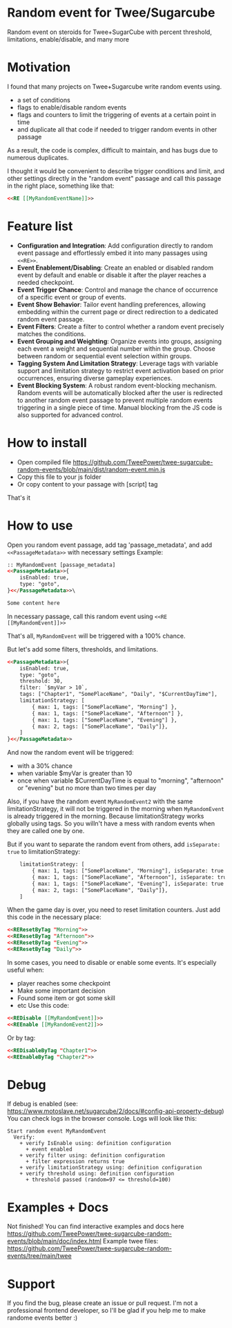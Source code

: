 # Random event for Twee/Sugarcube

Random event on steroids for Twee+SugarCube with percent threshold, limitations, enable/disable, and many more

# Motivation

I found that many projects on Twee+Sugarcube write random events using.

- a set of conditions
- flags to enable/disable random events
- flags and counters to limit the triggering of events at a certain point in time
- and duplicate all that code if needed to trigger random events in other passage

As a result, the code is complex, difficult to maintain, and has bugs due to numerous duplicates.

I thought it would be convenient to describe trigger conditions and limit, and other settings directly in the "random event" passage and call this passage in the right place, something like that:

```html
<<RE [[MyRandomEventName]]>>
```

# Feature list

- **Configuration and Integration**: Add configuration directly to random event passage and effortlessly embed it into many passages using `<<RE>>`.
- **Event Enablement/Disabling**: Create an enabled or disabled random event by default and enable or disable it after the player reaches a needed checkpoint.
- **Event Trigger Chance**: Control and manage the chance of occurrence of a specific event or group of events.
- **Event Show Behavior**: Tailor event handling preferences, allowing embedding within the current page or direct redirection to a dedicated random event passage.
- **Event Filters**: Create a filter to control whether a random event precisely matches the conditions.
- **Event Grouping and Weighting**: Organize events into groups, assigning each event a weight and sequential number within the group. Choose between random or sequential event selection within groups.
- **Tagging System And Limitation Strategy**: Leverage tags with variable support and limitation strategy to restrict event activation based on prior occurrences, ensuring diverse gameplay experiences.
- **Event Blocking System**: A robust random event-blocking mechanism. Random events will be automatically blocked after the user is redirected to another random event passage to prevent multiple random events triggering in a single piece of time. Manual blocking from the JS code is also supported for advanced control.

# How to install

- Open compiled file https://github.com/TweePower/twee-sugarcube-random-events/blob/main/dist/random-event.min.js
- Copy this file to your js folder
- Or copy content to your passage with [script] tag

That's it

# How to use

Open you random event passage, add tag 'passage_metadata', and add `<<PassageMetadata>>` with necessary settings
Example:

```html
:: MyRandomEvent [passage_metadata]
<<PassageMetadata>>{
    isEnabled: true,
    type: "goto",
}<</PassageMetadata>>\

Some content here
```

In necessary passage, call this random event using `<<RE [[MyRandomEvent]]>>`

That's all, `MyRandomEvent` will be triggered with a 100% chance.

But let's add some filters, thresholds, and limitations.

```html
<<PassageMetadata>>{
    isEnabled: true,
    type: "goto",
    threshold: 30,
    filter: `$myVar > 10`,
    tags: ["Chapter1", "SomePlaceName", "Daily", "$CurrentDayTime"],
    limitationStrategy: [
        { max: 1, tags: ["SomePlaceName", "Morning"] },
        { max: 1, tags: ["SomePlaceName", "Afternoon"] },
        { max: 1, tags: ["SomePlaceName", "Evening"] },
        { max: 2, tags: ["SomePlaceName", "Daily"]},
    ]
}<</PassageMetadata>>
```

And now the random event will be triggered:
- with a 30% chance
- when variable $myVar is greater than 10
- once when variable $CurrentDayTime is equal to "morning", "afternoon" or "evening" but no more than two times per day

Also, if you have the random event `MyRandomEvent2` with the same limitationStrategy, it will not be triggered in the morning when `MyRandomEvent` is already triggered in the morning.
Because limitationStrategy works globally using tags. So you willn't have a mess with random events when they are called one by one.

But if you want to separate the random event from others, add `isSeparate: true` to limitationStrategy:
```html
    limitationStrategy: [
        { max: 1, tags: ["SomePlaceName", "Morning"], isSeparate: true },
        { max: 1, tags: ["SomePlaceName", "Afternoon"], isSeparate: true },
        { max: 1, tags: ["SomePlaceName", "Evening"], isSeparate: true },
        { max: 2, tags: ["SomePlaceName", "Daily"]},
    ]
```

When the game day is over, you need to reset limitation counters. Just add this code in the necessary place:
```html
<<REResetByTag "Morning">>
<<REResetByTag "Afternoon">>
<<REResetByTag "Evening">>
<<REResetByTag "Daily">>
```

In some cases, you need to disable or enable some events.
It's especially useful when:
- player reaches some checkpoint
- Make some important decision
- Found some item or got some skill
- etc
Use this code:
```html
<<REDisable [[MyRandomEvent]]>>
<<REEnable [[MyRandomEvent2]]>>
```
Or by tag:
```html
<<REDisableByTag "Chapter1">>
<<REEnableByTag "Chapter2">>
```

# Debug

If debug is enabled (see: https://www.motoslave.net/sugarcube/2/docs/#config-api-property-debug)
You can check logs in the browser console. Logs will look like this:
```
Start random event MyRandomEvent
  Verify:
    + verify IsEnable using: definition configuration
      + event enabled
    + verify filter using: definition configuration
      + filter expression returns true
    + verify limitationStrategy using: definition configuration
    + verify threshold using: definition configuration
      + threshold passed (random=97 <= threshold=100)
```

# Examples + Docs

Not finished!
You can find interactive examples and docs here https://github.com/TweePower/twee-sugarcube-random-events/blob/main/doc/index.html
Example twee files: https://github.com/TweePower/twee-sugarcube-random-events/tree/main/twee

# Support

If you find the bug, please create an issue or pull request.
I'm not a professional frontend developer, so I'll be glad if you help me to make randome events better :)

